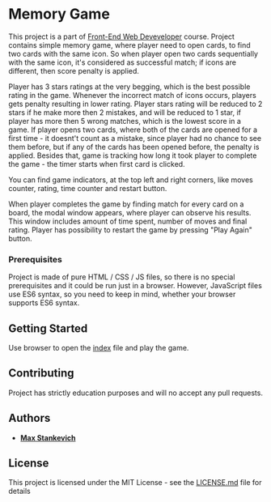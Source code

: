 # Memory Game

This project is a part of [Front-End Web Deveveloper](https://www.udacity.com/course/front-end-web-developer-nanodegree--nd001) course. Project contains simple memory game, where player need to open cards, to find two cards with the same icon. So when player open two cards sequentially with the same icon, it's considered as successful match; if icons are different, then score penalty is applied.

Player has 3 stars ratings at the very begging, which is the best possible rating in the game. Whenever the incorrect match of icons occurs, players gets penalty resulting in lower rating. Player stars rating will be reduced to 2 stars if he make more then 2 mistakes, and will be reduced to 1 star, if player has more then 5 wrong matches, which is the lowest score in a game. If player opens two cards, where both of the cards are opened for a first time - it doesnt't count as a mistake, since player had no chance to see them before, but if any of the cards has been opened before, the penalty is applied. Besides that, game is tracking how long it took player to complete the game - the timer starts when first card is clicked.
 
 You can find game indicators, at the top left and right corners, like moves counter, rating, time counter and restart button.
 
 When player completes the game by finding match for every card on a board, the modal window appears, where player can observe his results. This window includes amount of time spent, number of moves and final rating. Player has possibility to restart the game by pressing "Play Again" button.
 
### Prerequisites
 Project is made of pure HTML / CSS / JS files, so there is no special prerequisites and it could be run just in a browser.
 However, JavaScript files use ES6 syntax, so you need to keep in mind, whether your browser supports ES6 syntax.
 
## Getting Started
 Use browser to open the [index](../%23u/index.html) file and play the game.

## Contributing

Project has strictly education purposes and will no accept any pull requests.

## Authors

* **[Max Stankevich](https://github.com/gavar)**

## License

This project is licensed under the MIT License - see the [LICENSE.md](LICENSE.md) file for details
